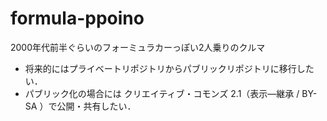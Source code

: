 # formula-ppoino
2000年代前半ぐらいのフォーミュラカーっぽい2人乗りのクルマ

- 将来的にはプライベートリポジトリからパブリックリポジトリに移行したい．
- パブリック化の場合には クリエイティブ・コモンズ 2.1（表示—継承 / BY-SA ）で公開・共有したい．
